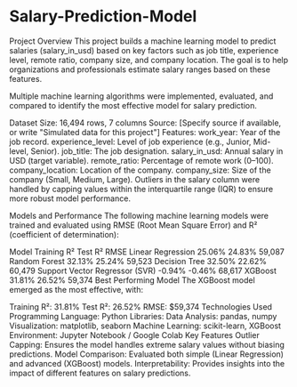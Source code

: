# Salary-Prediction-Model
Project Overview
This project builds a machine learning model to predict salaries (salary_in_usd) based on key factors such as job title, experience level, remote ratio, company size, and company location. The goal is to help organizations and professionals estimate salary ranges based on these features.

Multiple machine learning algorithms were implemented, evaluated, and compared to identify the most effective model for salary prediction.

Dataset
Size: 16,494 rows, 7 columns
Source: [Specify source if available, or write "Simulated data for this project"]
Features:
work_year: Year of the job record.
experience_level: Level of job experience (e.g., Junior, Mid-level, Senior).
job_title: The job designation.
salary_in_usd: Annual salary in USD (target variable).
remote_ratio: Percentage of remote work (0–100).
company_location: Location of the company.
company_size: Size of the company (Small, Medium, Large).
Outliers in the salary column were handled by capping values within the interquartile range (IQR) to ensure more robust model performance.

Models and Performance
The following machine learning models were trained and evaluated using RMSE (Root Mean Square Error) and R² (coefficient of determination):

Model	Training R²	Test R²	RMSE
Linear Regression	25.06%	24.83%	59,087
Random Forest	32.13%	25.24%	59,523
Decision Tree	32.50%	22.62%	60,479
Support Vector Regressor (SVR)	-0.94%	-0.46%	68,617
XGBoost	31.81%	26.52%	59,374
Best Performing Model
The XGBoost model emerged as the most effective, with:

Training R²: 31.81%
Test R²: 26.52%
RMSE: $59,374
Technologies Used
Programming Language: Python
Libraries:
Data Analysis: pandas, numpy
Visualization: matplotlib, seaborn
Machine Learning: scikit-learn, XGBoost
Environment: Jupyter Notebook / Google Colab
Key Features
Outlier Capping: Ensures the model handles extreme salary values without biasing predictions.
Model Comparison: Evaluated both simple (Linear Regression) and advanced (XGBoost) models.
Interpretability: Provides insights into the impact of different features on salary predictions.
